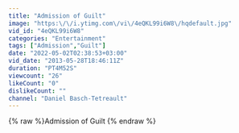 ```yaml
---
title: "Admission of Guilt"
image: "https:\/\/i.ytimg.com\/vi\/4eQKL99i6W8\/hqdefault.jpg"
vid_id: "4eQKL99i6W8"
categories: "Entertainment"
tags: ["Admission","Guilt"]
date: "2022-05-02T02:38:53+03:00"
vid_date: "2013-05-28T18:46:11Z"
duration: "PT4M52S"
viewcount: "26"
likeCount: "0"
dislikeCount: ""
channel: "Daniel Basch-Tetreault"
---
```

{% raw %}Admission of Guilt {% endraw %}
